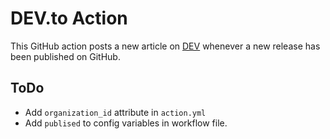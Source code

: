 # DEV.to Action

This GitHub action posts a new article on [DEV](https://dev.to) whenever a new release has been published on GitHub.

## ToDo

- Add `organization_id` attribute in `action.yml`
- Add `publised` to config variables in workflow file.
